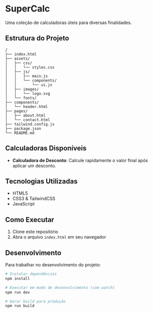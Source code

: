 # SuperCalc

Uma coleção de calculadoras úteis para diversas finalidades.

## Estrutura do Projeto

```text
/
├── index.html
├── assets/
│   ├── css/
│   │   └── styles.css
│   ├── js/
│   │   ├── main.js
│   │   └── components/
│   │       └── ui.js
│   ├── images/
│   │   └── logo.svg
│   └── fonts/
├── components/
│   └── header.html
├── pages/
│   ├── about.html
│   └── contact.html
├── tailwind.config.js
├── package.json
└── README.md
```

## Calculadoras Disponíveis

- **Calculadora de Desconto**: Calcule rapidamente o valor final após aplicar um desconto.

## Tecnologias Utilizadas

- HTML5
- CSS3 & TailwindCSS
- JavaScript

## Como Executar

1. Clone este repositório
2. Abra o arquivo `index.html` em seu navegador

## Desenvolvimento

Para trabalhar no desenvolvimento do projeto:

```bash
# Instalar dependências
npm install

# Executar em modo de desenvolvimento (com watch)
npm run dev

# Gerar build para produção
npm run build
```
